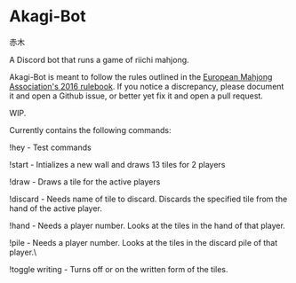 # Akagi-Bot
赤木

A Discord bot that runs a game of riichi mahjong.

Akagi-Bot is meant to follow the rules outlined in the [European Mahjong Association's 2016 rulebook](http://mahjong-europe.org/portal/images/docs/Riichi-rules-2016-EN.pdf).  If you notice a discrepancy, please document it and open a Github issue, or better yet fix it and open a pull request.  

WIP.

Currently contains the following commands:

!hey - Test commands

!start - Intializes a new wall and draws 13 tiles for 2 players

!draw - Draws a tile for the active players

!discard - Needs name of tile to discard.  Discards the specified tile from the hand of the active player.

!hand - Needs a player number.  Looks at the tiles in the hand of that player.

!pile - Needs a player number.  Looks at the tiles in the discard pile of that player.\

!toggle writing - Turns off or on the written form of the tiles.
